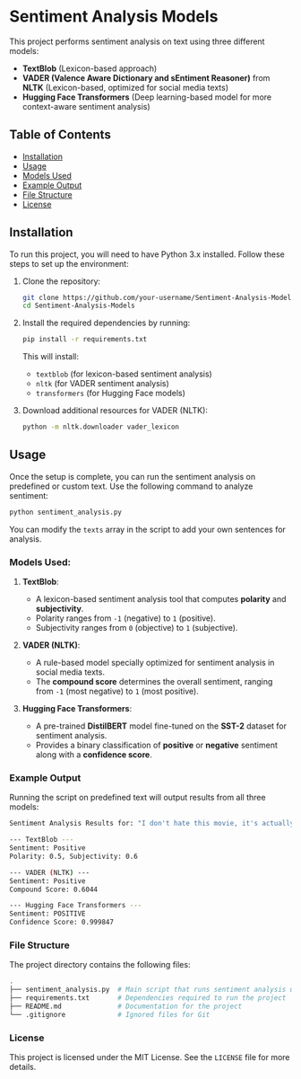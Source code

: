 
# Sentiment Analysis Models

This project performs sentiment analysis on text using three different models:
- **TextBlob** (Lexicon-based approach)
- **VADER (Valence Aware Dictionary and sEntiment Reasoner)** from **NLTK** (Lexicon-based, optimized for social media texts)
- **Hugging Face Transformers** (Deep learning-based model for more context-aware sentiment analysis)

## Table of Contents
- [Installation](#installation)
- [Usage](#usage)
- [Models Used](#models-used)
- [Example Output](#example-output)
- [File Structure](#file-structure)
- [License](#license)

## Installation

To run this project, you will need to have Python 3.x installed. Follow these steps to set up the environment:

1. Clone the repository:
   ```bash
   git clone https://github.com/your-username/Sentiment-Analysis-Models.git
   cd Sentiment-Analysis-Models
   ```

2. Install the required dependencies by running:
   ```bash
   pip install -r requirements.txt
   ```

   This will install:
   - `textblob` (for lexicon-based sentiment analysis)
   - `nltk` (for VADER sentiment analysis)
   - `transformers` (for Hugging Face models)
   
3. Download additional resources for VADER (NLTK):
   ```bash
   python -m nltk.downloader vader_lexicon
   ```

## Usage

Once the setup is complete, you can run the sentiment analysis on predefined or custom text. Use the following command to analyze sentiment:

```bash
python sentiment_analysis.py
```

You can modify the `texts` array in the script to add your own sentences for analysis.

### Models Used:

1. **TextBlob**:
   - A lexicon-based sentiment analysis tool that computes **polarity** and **subjectivity**.
   - Polarity ranges from `-1` (negative) to `1` (positive).
   - Subjectivity ranges from `0` (objective) to `1` (subjective).

2. **VADER (NLTK)**:
   - A rule-based model specially optimized for sentiment analysis in social media texts.
   - The **compound score** determines the overall sentiment, ranging from `-1` (most negative) to `1` (most positive).

3. **Hugging Face Transformers**:
   - A pre-trained **DistilBERT** model fine-tuned on the **SST-2** dataset for sentiment analysis.
   - Provides a binary classification of **positive** or **negative** sentiment along with a **confidence score**.

### Example Output

Running the script on predefined text will output results from all three models:

```bash
Sentiment Analysis Results for: "I don't hate this movie, it's actually quite good!"

--- TextBlob ---
Sentiment: Positive
Polarity: 0.5, Subjectivity: 0.6

--- VADER (NLTK) ---
Sentiment: Positive
Compound Score: 0.6044

--- Hugging Face Transformers ---
Sentiment: POSITIVE
Confidence Score: 0.999847
```

### File Structure

The project directory contains the following files:

```bash
.
├── sentiment_analysis.py  # Main script that runs sentiment analysis using all three models
├── requirements.txt       # Dependencies required to run the project
├── README.md              # Documentation for the project
└── .gitignore             # Ignored files for Git
```

### License

This project is licensed under the MIT License. See the `LICENSE` file for more details.
